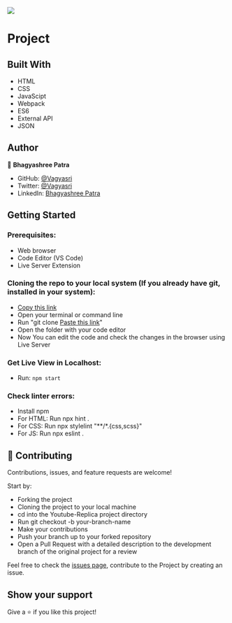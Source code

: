 ![](https://img.shields.io/badge/Microverse-blueviolet)

# Project

## Built With

- HTML
- CSS
- JavaScipt
- Webpack
- ES6
- External API
- JSON

## Author

👤 **Bhagyashree Patra**

- GitHub: [@Vagyasri](https://github.com/Vagyasri)
- Twitter: [@Vagyasri](https://twitter.com/Vagyasri)
- LinkedIn: [Bhagyashree Patra](https://www.linkedin.com/in/bhagyashree-patra-029bb059/)

## Getting Started

### Prerequisites:

- Web browser
- Code Editor (VS Code)
- Live Server Extension

### Cloning the repo to your local system (If you already have git, installed in your system):

- [Copy this link](https://github.com/Vagyasri/Kanban.git)
- Open your terminal or command line
- Run "git clone [Paste this link](https://github.com/Vagyasri/Kanban.git)"
- Open the folder with your code editor
- Now You can edit the code and check the changes in the browser using Live Server

### Get Live View in Localhost:

- Run: `npm start`

### Check linter errors:

- Install npm
- For HTML: Run npx hint .
- For CSS: Run npx stylelint "**/*.{css,scss}"
- For JS: Run npx eslint .

## 🤝 Contributing

Contributions, issues, and feature requests are welcome!

Start by:

- Forking the project
- Cloning the project to your local machine
- cd into the Youtube-Replica project directory
- Run git checkout -b your-branch-name
- Make your contributions
- Push your branch up to your forked repository
- Open a Pull Request with a detailed description to the development branch of the original project for a review

Feel free to check the [issues page](https://github.com/Vagyasri/Kanban/issues), contribute to the Project by creating an issue.


## Show your support
Give a ⭐️ if you like this project!
